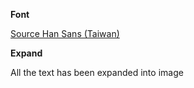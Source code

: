 **Font**

[Source Han Sans (Taiwan)](https://github.com/adobe-fonts/source-han-sans/tree/release#region-specific-subset-otfs)


**Expand**

All the text has been expanded into image
